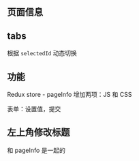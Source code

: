## 页面信息

## tabs

根据 `selectedId` 动态切换

## 功能

Redux store - pageInfo 增加两项：JS 和 CSS

表单：设置值，提交

## 左上角修改标题

和 pageInfo 是一起的
